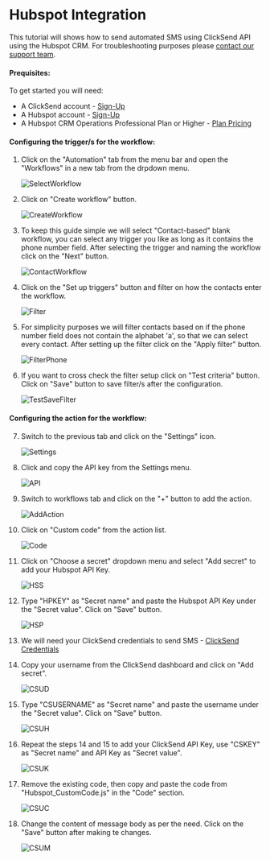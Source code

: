 # Hubspot Integration

This tutorial will shows how to send automated SMS using ClickSend API using the Hubspot CRM.  For troubleshooting purposes please [contact our support team](https://www.clicksend.com/help?utm_source=github&utm_medium=referral&utm_campaign=integration-sqs&utm_content=contact-support).

#### Prequisites:

To get started you will need:

- A ClickSend account -
    [Sign-Up](https://www.clicksend.com/signup?utm_source=github&utm_medium=referral&utm_campaign=integration-sqs&utm_content=pre-requisites)
- A Hubspot account - [Sign-Up](https://app.hubspot.com/signup-hubspot/crm?hubs_signup-cta=login-signup-cta&hubs_signup-url=app.hubspot.com%2Flogin&uuid=6d8713b6-037b-45ae-b99c-b1cd982d9849&step=landing_page)
- A Hubspot CRM Operations Professional Plan or Higher - [Plan Pricing](https://app.hubspot.com/pricing/22065255/operations?products=operations-hub-starter_1&term=annual)

#### Configuring the trigger/s for the workflow:

1. Click on the "Automation" tab from the menu bar and open the "Workflows" in a new tab from the drpdown menu. 
  
    <img width="" alt="SelectWorkflow" src="https://user-images.githubusercontent.com/66475561/171551258-56f52963-e5cd-4cdb-a10b-11a8911a3e6f.png">
  
2. Click on "Create workflow" button.

    <img width="" alt="CreateWorkflow" src="https://user-images.githubusercontent.com/66475561/171106567-a7b8180f-ac48-4c29-8a5d-48a564e36745.png">
  
3. To keep this guide simple we will select "Contact-based" blank workflow, you can select any trigger you like as long as it contains the phone number field. After selecting the trigger and naming the workflow click on the "Next" button.

    <img width="" alt="ContactWorkflow" src="https://user-images.githubusercontent.com/66475561/171107617-c64bd239-f38a-40ed-843f-f467d7d599dc.png">
  
4. Click on the "Set up triggers" button and filter on how the contacts enter the workflow.

    <img width="" alt="Filter" src="https://user-images.githubusercontent.com/66475561/171109793-702aa901-df69-4834-9f1b-ecd358e1488d.png">
  
5. For simplicity purposes we will filter contacts based on if the phone number field does not contain the alphabet 'a', so that we can select every contact. After setting up the filter click on the "Apply filter" button.

    <img width="" alt="FilterPhone" src="https://user-images.githubusercontent.com/66475561/171111762-573f796d-7d5c-4ff4-af48-3eddffaef56a.png"> 

6. If you want to cross check the filter setup click on "Test criteria" button. Click on "Save" button to save filter/s after the configuration.

    <img width="" alt="TestSaveFilter" src="https://user-images.githubusercontent.com/66475561/171113227-e3096f52-ac26-40cb-8da5-8af649316ce8.png">

#### Configuring the action for the workflow:

7. Switch to the previous tab and click on the "Settings" icon.

    <img width="" alt="Settings" src="https://user-images.githubusercontent.com/66475561/171551905-05f9f07c-7705-4fdc-a7ec-7299db9c1774.png">
    
8. Click and copy the API key from the Settings menu.

    <img width="" alt="API" src="https://user-images.githubusercontent.com/66475561/171552660-7108cb83-8c2d-486d-925d-bace2d9691cc.png">

9. Switch to workflows tab and click on the "+" button to add the action.

    <img width="" alt="AddAction" src="https://user-images.githubusercontent.com/66475561/171116487-f64ea5b8-67a3-4b20-b76a-63a484ba8f99.png">
    
10. Click on "Custom code" from the action list.

    <img width="" alt="Code" src="https://user-images.githubusercontent.com/66475561/171549087-d72ba017-382c-435a-b513-33ef71c3cb79.png">
    
11. Click on "Choose a secret" dropdown menu and select "Add secret" to add your Hubspot API Key.

    <img width="" alt="HSS" src="https://user-images.githubusercontent.com/66475561/171553371-11d7fd05-5ec0-4724-a70f-16c7c4d1e26b.png">
    
12. Type "HPKEY" as "Secret name" and paste the Hubspot API Key under the "Secret value". Click on "Save" button.

    <img width="" alt="HSP" src="https://user-images.githubusercontent.com/66475561/171553987-103ea2fb-2871-4964-8bb9-7d3f8f9e4acd.png">
    
13. We will need your ClickSend credentials to send SMS - [ClickSend Credentials](https://dashboard.clicksend.com/account/subaccounts?utm_source=github&utm_medium=referral&utm_campaign=integration-sqs&utm_content=cs-credentials)
    
14. Copy your username from the ClickSend dashboard and click on "Add secret".

    <img width="" alt="CSUD" src="https://user-images.githubusercontent.com/66475561/171555139-07b5bb00-3e85-424c-9895-1b7268a91daa.png">
    
15. Type "CSUSERNAME" as "Secret name" and paste the username under the "Secret value". Click on "Save" button.

    <img width="" alt="CSUH" src="https://user-images.githubusercontent.com/66475561/171556938-3179c4dd-8307-4041-8c8b-c8b6ef2b812a.png">

16. Repeat the steps 14 and 15 to add your ClickSend API Key, use "CSKEY" as "Secret name" and API Key as "Secret value".

    <img width="" alt="CSUK" src="https://user-images.githubusercontent.com/66475561/175233304-de0381f1-2029-4bf6-bfd0-ff7e333012e2.png">
    
17. Remove the existing code, then copy and paste the code from "Hubspot_CustomCode.js" in the "Code" section.
    
    <img width="" alt="CSUC" src="https://user-images.githubusercontent.com/66475561/175239615-973c89bf-ada3-4094-b6f1-7af66c033d14.png">

18. Change the content of message body as per the need. Click on the "Save" button after making te changes.

    <img width="" alt="CSUM" src="https://user-images.githubusercontent.com/66475561/175241369-38f4eb6f-efaa-4540-ad63-d2ffa6c0a882.png">
